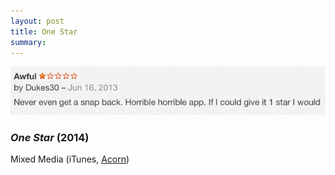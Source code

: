 ```yaml
---
layout: post
title: One Star
summary: 
---
```


![One Star](/img/onestar.png)

### *One Star* (2014)

Mixed Media (iTunes, [Acorn](http://flyingmeat.com/acorn/))
